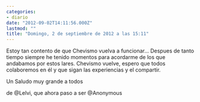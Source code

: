 ```yaml
---
categories:
- diario
date: "2012-09-02T14:11:56.000Z"
lastmod: ""
title: "Domingo, 2 de septiembre de 2012 a las 15:11"
---
```


Estoy tan contento de que Chevismo vuelva a funcionar... Despues de tanto tiempo siempre he tenido momentos para acordarme de los que andabamos por estos lares. Chevismo vuelve, espero que todos colaboremos en él y que sigan las experiencias y el compartir.


Un Saludo muy grande a todos

de @Lelvi, que ahora paso a ser @Anonymous